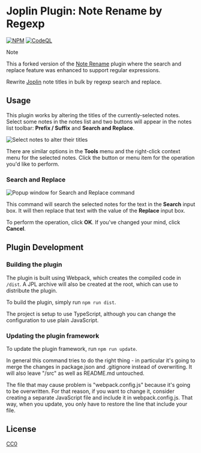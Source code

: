 # Joplin Plugin: Note Rename by Regexp

[![NPM](https://github.com/leplusorg/ristretto/workflows/NPM/badge.svg)](https://github.com/leplusorg/ristretto/actions?query=workflow:"NPM")
[![CodeQL](https://github.com/leplusorg/ristretto/workflows/CodeQL/badge.svg)](https://github.com/leplusorg/ristretto/actions?query=workflow:"CodeQL")

> [!NOTE] 
> This a forked version of the [Note Rename](/cuibonobo/joplin-plugin-note-rename)
> plugin where the search and replace feature was enhanced to support
> regular expressions.

Rewrite [Joplin](https://joplinapp.org/) note titles in bulk by regexp search and replace.

## Usage

This plugin works by altering the titles of the currently-selected notes. Select some notes in the notes list and two buttons will appear in the notes list toolbar: **Prefix / Suffix** and **Search and Replace**.

![Select notes to alter their titles](./assets/note-rename-toolbar-buttons.png)

There are similar options in the **Tools** menu and the right-click context menu for the selected notes. Click the button or menu item for the operation you'd like to perform.

### Search and Replace

![Popup window for Search and Replace command](./assets/note-rename-replace.png)

This command will search the selected notes for the text in the **Search** input box. It will then replace that text with the value of the **Replace** input box.

To perform the operation, click **OK**. If you've changed your mind, click **Cancel**.

## Plugin Development

### Building the plugin

The plugin is built using Webpack, which creates the compiled code in `/dist`. A JPL archive will also be created at the root, which can use to distribute the plugin.

To build the plugin, simply run `npm run dist`.

The project is setup to use TypeScript, although you can change the configuration to use plain JavaScript.

### Updating the plugin framework

To update the plugin framework, run `npm run update`.

In general this command tries to do the right thing - in particular it's going to merge the changes in package.json and .gitignore instead of overwriting. It will also leave "/src" as well as README.md untouched.

The file that may cause problem is "webpack.config.js" because it's going to be overwritten. For that reason, if you want to change it, consider creating a separate JavaScript file and include it in webpack.config.js. That way, when you update, you only have to restore the line that include your file.

## License

[CC0](./LICENSE)
